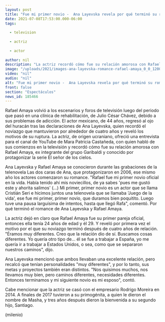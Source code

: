 ```yaml
---
layout: post
title: "Fue mi primer novio -  Ana Layevska revela por qué terminó su romance con Rafael Amaya"
date: 2021-07-08T17:53:00.000-06:00
tags:
  
  - television
  
  - actriz
  
  - actor
  
author: nil
description: "La actriz recordó cómo fue su relación amorosa con Rafael Amaya, quien fue su pareja durante cuatro años y las razones de su ruptura. "
image: "/uploads/2021/images-ana-layevska-romance-rafael-amaya_0_0_1200_747.jpg"
video: "nil"
audio: "nil"
alt: "Fue mi primer novio -  Ana Layevska revela por qué terminó su romance con Rafael Amaya"
front: false
section: "Espectáculos"
news_id: 185466
---
```


Rafael Amaya volvió a los escenarios y foros de televisión luego del periodo que pasó en una clínica de rehabilitación, de Julio César Chávez, debido a sus problemas de adicción. El actor mexicano, de 44 años, regresó al ojo del huracán tras las declaraciones de Ana Layevska, quien recordó el noviazgo que mantuvieron por alrededor de cuatro años y reveló los motivos de su ruptura.  La actriz, de origen ucraniano, ofreció una entrevista para el canal de YouTube de Mara Patricia Castañeda, con quien habló de sus comienzos en la televisión y recordó cómo fue su relación amorosa con Rafael Amaya, ex integrante del grupo Garibaldi y conocido por protagonizar la serie El señor de los cielos.

Ana Layevska y Rafael Amaya se conocieron durante las grabaciones de la telenovela Las dos caras de Ana, que protagonizaron en 2006, ese mismo año los actores comenzaron su romance. "Rafael fue mi primer novio oficial en la vida. Había tenido ahí mis noviecillos, de ya sabes 'pues me gustó este y ahorita salimos' (...) Mi primer, primer novio es un actor que se llama Cristián Seri e hicimos juntos una telenovela que se llamaba 'Juego de la vida', ese fue mi primer, primer novio, que duramos bien poquitito. Luego tuve una pausa larguísima de intentos, hasta que llegó Rafa", comentó. 
Por qué terminó el romance de Ana Layevska y Rafael Amaya.

La actriz dejó en claro que Rafael Amaya fue su primer pareja oficial, entonces ella tenía 24 años de edad y él 29. Y reveló por primera vez el motivo por el que su noviazgo terminó después de cuatro años de relación. "Éramos muy diferentes. Creo que la relación dio de sí. Buscamos cosas diferentes. Yo quería otro tipo de... él se fue a trabajar a España, yo me quería ir a trabajar a Estados Unidos, o sea, como que se separaron nuestros caminos", dijo. 

Ana Layevska mencionó que ambos llevaban una excelente relación, pero recalcó que tenían personalidades "muy diferentes", y por lo tanto, sus metas y proyectos también eran distintos.  "Nos quisimos muchos, nos llevamos muy bien, pero caminos diferentes, necesidades diferentes. Entonces terminamos y mi siguiente novio es mi esposo", contó.  

Cabe mencionar que la actriz se casó con el empresario Rodrigo Moreira en 2014. A finales de 2017 tuvieron a su primogénita, a quien le dieron el nombre de Masha, y tres años después dieron la bienvenida a su segundo hijo, Santiago.  

(milenio)